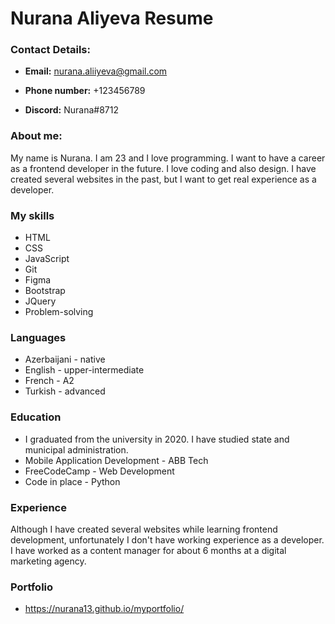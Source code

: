 # Nurana Aliyeva Resume

### **Contact Details:**

- **Email:** <nurana.aliiyeva@gmail.com>

- **Phone number:** +123456789

- **Discord:** Nurana#8712

### About me:

My name is Nurana. I am 23 and I love programming. I want to have a career as a frontend developer in the future. I love coding and also design. I have created several websites in the past, but I want to get real experience as a developer.

### My skills

- HTML
- CSS
- JavaScript
- Git
- Figma
- Bootstrap
- JQuery
- Problem-solving

### Languages

- Azerbaijani - native
- English - upper-intermediate
- French - A2
- Turkish - advanced

### Education

- I graduated from the university in 2020. I have studied state and municipal administration.
- Mobile Application Development - ABB Tech
- FreeCodeCamp - Web Development
- Code in place - Python

### Experience

Although I have created several websites while learning frontend development, unfortunately I don't have working experience as a developer. I have worked as a content manager for about 6 months at a digital marketing agency.

### Portfolio
- <https://nurana13.github.io/myportfolio/>
